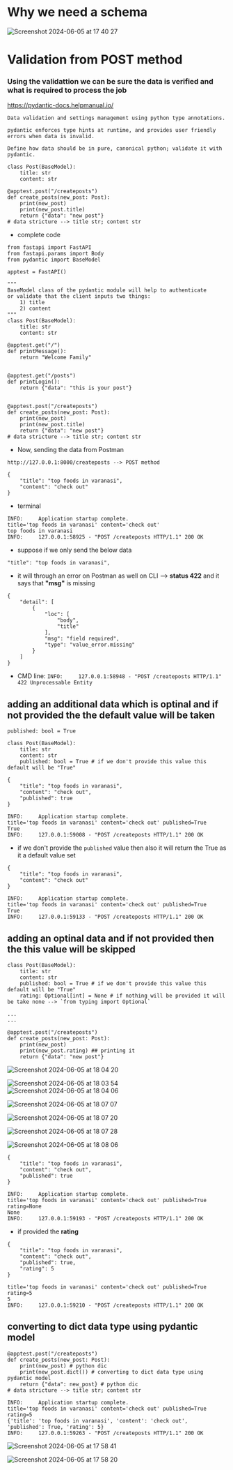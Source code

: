 # Why we need a schema

![Screenshot 2024-06-05 at 17 40 27](https://github.com/rasrivastava/python_fcc_fastapi/assets/11652564/592e5eba-c3cc-41a8-88c1-21e328174228)


# Validation from POST method

### Using the validattion we can be sure the data is verified and what is required to process the job

https://pydantic-docs.helpmanual.io/

```
Data validation and settings management using python type annotations.

pydantic enforces type hints at runtime, and provides user friendly errors when data is invalid.

Define how data should be in pure, canonical python; validate it with pydantic.
```


```
class Post(BaseModel):
    title: str
    content: str
```

```
@apptest.post("/createposts")
def create_posts(new_post: Post):
    print(new_post)
    print(new_post.title)
    return {"data": "new post"}
# data stricture --> title str; content str

```

- complete code
```
from fastapi import FastAPI
from fastapi.params import Body
from pydantic import BaseModel

apptest = FastAPI()

"""
BaseModel class of the pydantic module will help to authenticate
or validate that the client inputs two things:
    1) title
    2) content
"""
class Post(BaseModel):
    title: str
    content: str

@apptest.get("/")
def printMessage():
    return "Welcome Family"


@apptest.get("/posts")
def printLogin():
    return {"data": "this is your post"}


@apptest.post("/createposts")
def create_posts(new_post: Post):
    print(new_post)
    print(new_post.title)
    return {"data": "new post"}
# data stricture --> title str; content str
```

- Now, sending the data from Postman

`http://127.0.0.1:8000/createposts --> POST method`

```
{
    "title": "top foods in varanasi",
    "content": "check out"
}
```

- terminal

```
INFO:     Application startup complete.
title='top foods in varanasi' content='check out'
top foods in varanasi
INFO:     127.0.0.1:58925 - "POST /createposts HTTP/1.1" 200 OK
```

- suppose if we only send the below data

```
"title": "top foods in varanasi",
```
- it will through an error on Postman as well on CLI --> **status 422** and it says that **"msg"** is missing

```
{
    "detail": [
        {
            "loc": [
                "body",
                "title"
            ],
            "msg": "field required",
            "type": "value_error.missing"
        }
    ]
}
```

- CMD line: `INFO:     127.0.0.1:58948 - "POST /createposts HTTP/1.1" 422 Unprocessable Entity`

## adding an additional data which is optinal and if not provided the the default value will be taken

`published: bool = True`

```
class Post(BaseModel):
    title: str
    content: str
    published: bool = True # if we don't provide this value this default will be "True"
```

```
{
    "title": "top foods in varanasi",
    "content": "check out",
    "published": true
}
```

```
INFO:     Application startup complete.
title='top foods in varanasi' content='check out' published=True
True
INFO:     127.0.0.1:59008 - "POST /createposts HTTP/1.1" 200 OK
```

- if we don't provide the `published` value then also it will return the True as it a default value set

```
{
    "title": "top foods in varanasi",
    "content": "check out"
}
```

```
INFO:     Application startup complete.
title='top foods in varanasi' content='check out' published=True
True
INFO:     127.0.0.1:59133 - "POST /createposts HTTP/1.1" 200 OK
```

## adding an optinal data and if not provided then the this value will be skipped

```
class Post(BaseModel):
    title: str
    content: str
    published: bool = True # if we don't provide this value this default will be "True"
    rating: Optional[int] = None # if nothing will be provided it will be take none --> `from typing import Optional`

...
...

@apptest.post("/createposts")
def create_posts(new_post: Post):
    print(new_post)
    print(new_post.rating) ## printing it
    return {"data": "new post"}

```
![Screenshot 2024-06-05 at 18 04 20](https://github.com/rasrivastava/python_fcc_fastapi/assets/11652564/7db7226e-3707-40cb-a9ed-932e2613d333)


![Screenshot 2024-06-05 at 18 03 54](https://github.com/rasrivastava/python_fcc_fastapi/assets/11652564/c9562191-7b5d-40fd-8fc5-48be627b2e5f)
![Screenshot 2024-06-05 at 18 04 06](https://github.com/rasrivastava/python_fcc_fastapi/assets/11652564/8691cd14-d396-4884-8753-c5712f391c40)




![Screenshot 2024-06-05 at 18 07 07](https://github.com/rasrivastava/python_fcc_fastapi/assets/11652564/55a60415-6b3a-421d-828c-db7acf2433cf)

![Screenshot 2024-06-05 at 18 07 20](https://github.com/rasrivastava/python_fcc_fastapi/assets/11652564/9713fe59-6b05-4f51-bcb1-dbc3bdc2929f)

![Screenshot 2024-06-05 at 18 07 28](https://github.com/rasrivastava/python_fcc_fastapi/assets/11652564/eb6b65cd-6eb1-485e-a9c0-892887838940)

![Screenshot 2024-06-05 at 18 08 06](https://github.com/rasrivastava/python_fcc_fastapi/assets/11652564/4b259c2d-a874-46d8-8a93-a20445e0a003)


```
{
    "title": "top foods in varanasi",
    "content": "check out",
    "published": true
}
```

```
INFO:     Application startup complete.
title='top foods in varanasi' content='check out' published=True rating=None
None
INFO:     127.0.0.1:59193 - "POST /createposts HTTP/1.1" 200 OK
```

- if provided the **rating**

```
{
    "title": "top foods in varanasi",
    "content": "check out",
    "published": true,
    "rating": 5
}
```

```
title='top foods in varanasi' content='check out' published=True rating=5
5
INFO:     127.0.0.1:59210 - "POST /createposts HTTP/1.1" 200 OK
```

## converting to dict data type using pydantic model

```
@apptest.post("/createposts")
def create_posts(new_post: Post):
    print(new_post) # python dic
    print(new_post.dict()) # converting to dict data type using pydantic model
    return {"data": new_post} # python dic
# data stricture --> title str; content str

```

```
INFO:     Application startup complete.
title='top foods in varanasi' content='check out' published=True rating=5
{'title': 'top foods in varanasi', 'content': 'check out', 'published': True, 'rating': 5}
INFO:     127.0.0.1:59263 - "POST /createposts HTTP/1.1" 200 OK
```
![Screenshot 2024-06-05 at 17 58 41](https://github.com/rasrivastava/python_fcc_fastapi/assets/11652564/81def120-f153-4676-a3e0-c8c02d7efb1c)



![Screenshot 2024-06-05 at 17 58 20](https://github.com/rasrivastava/python_fcc_fastapi/assets/11652564/065c3f33-7405-4a22-869a-b5e0d024c3ce)

